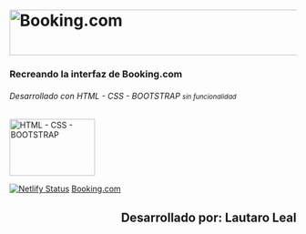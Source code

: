 <h1>
<img src="https://cf.bstatic.com/static/img/bcom_logo_blue_bg/f12f834e849b2a7f752a14b2598a6ddfeda1e713.svg" 
style="width: 1100px; height: 80px;" 
alt="Booking.com">
</h1>

<h3> Recreando la interfaz de Booking.com </h3>
<h6> Desarrollado con HTML - CSS - BOOTSTRAP 
<small>sin funcionalidad</small>
</h6>
<img src="https://encrypted-tbn0.gstatic.com/images?q=tbn:ANd9GcRV81DEKEnQXC8H-XSMG_4qMKIRz8Esax_CFA&s" 
style="width: 150px; height: 100px;"
alt="HTML - CSS - BOOTSTRAP">

[![Netlify Status](https://api.netlify.com/api/v1/badges/3a3d4d41-2283-4c95-9a5e-01f0410613b9/deploy-status)](https://app.netlify.com/sites/booking-lldp/deploys)
<a href="https://booking-lldp.netlify.app/" target="_black"> Booking.com </a>

<h2 align="end"> Desarrollado por: Lautaro Leal </h2>



